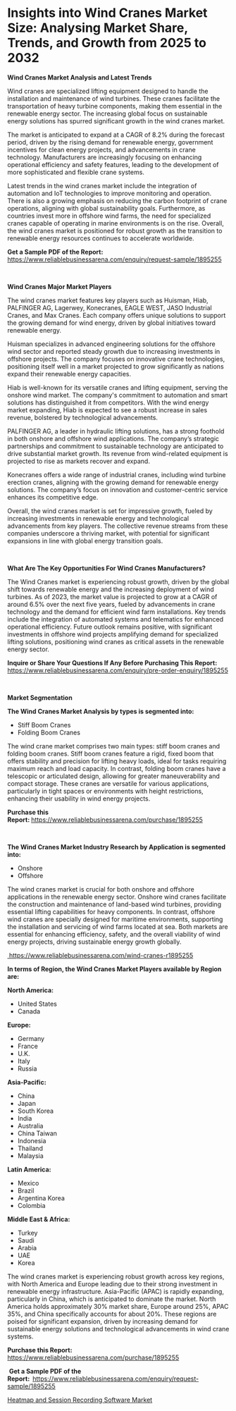 <p><h1>Insights into Wind Cranes Market Size: Analysing Market Share, Trends, and Growth from 2025 to 2032</h1></p><p><strong>Wind Cranes Market Analysis and Latest Trends</strong></p>
<p><p>Wind cranes are specialized lifting equipment designed to handle the installation and maintenance of wind turbines. These cranes facilitate the transportation of heavy turbine components, making them essential in the renewable energy sector. The increasing global focus on sustainable energy solutions has spurred significant growth in the wind cranes market.</p><p>The market is anticipated to expand at a CAGR of 8.2% during the forecast period, driven by the rising demand for renewable energy, government incentives for clean energy projects, and advancements in crane technology. Manufacturers are increasingly focusing on enhancing operational efficiency and safety features, leading to the development of more sophisticated and flexible crane systems.</p><p>Latest trends in the wind cranes market include the integration of automation and IoT technologies to improve monitoring and operation. There is also a growing emphasis on reducing the carbon footprint of crane operations, aligning with global sustainability goals. Furthermore, as countries invest more in offshore wind farms, the need for specialized cranes capable of operating in marine environments is on the rise. Overall, the wind cranes market is positioned for robust growth as the transition to renewable energy resources continues to accelerate worldwide.</p></p>
<p><strong>Get a Sample PDF of the Report:&nbsp;</strong> <a href="https://www.reliablebusinessarena.com/enquiry/request-sample/1895255?utm_campaign=2819&utm_medium=2&utm_source=Github&utm_content=ia&utm_term=28032025&utm_id=wind-cranes">https://www.reliablebusinessarena.com/enquiry/request-sample/1895255</a></p>
<p>&nbsp;</p>
<p><strong>Wind Cranes Major Market Players</strong></p>
<p><p>The wind cranes market features key players such as Huisman, Hiab, PALFINGER AG, Lagerwey, Konecranes, EAGLE WEST, JASO Industrial Cranes, and Max Cranes. Each company offers unique solutions to support the growing demand for wind energy, driven by global initiatives toward renewable energy.</p><p>Huisman specializes in advanced engineering solutions for the offshore wind sector and reported steady growth due to increasing investments in offshore projects. The company focuses on innovative crane technologies, positioning itself well in a market projected to grow significantly as nations expand their renewable energy capacities.</p><p>Hiab is well-known for its versatile cranes and lifting equipment, serving the onshore wind market. The company's commitment to automation and smart solutions has distinguished it from competitors. With the wind energy market expanding, Hiab is expected to see a robust increase in sales revenue, bolstered by technological advancements.</p><p>PALFINGER AG, a leader in hydraulic lifting solutions, has a strong foothold in both onshore and offshore wind applications. The company’s strategic partnerships and commitment to sustainable technology are anticipated to drive substantial market growth. Its revenue from wind-related equipment is projected to rise as markets recover and expand.</p><p>Konecranes offers a wide range of industrial cranes, including wind turbine erection cranes, aligning with the growing demand for renewable energy solutions. The company’s focus on innovation and customer-centric service enhances its competitive edge.</p><p>Overall, the wind cranes market is set for impressive growth, fueled by increasing investments in renewable energy and technological advancements from key players. The collective revenue streams from these companies underscore a thriving market, with potential for significant expansions in line with global energy transition goals.</p></p>
<p>&nbsp;</p>
<p><strong>What Are The Key Opportunities For Wind Cranes Manufacturers?</strong></p>
<p><p>The Wind Cranes market is experiencing robust growth, driven by the global shift towards renewable energy and the increasing deployment of wind turbines. As of 2023, the market value is projected to grow at a CAGR of around 6.5% over the next five years, fueled by advancements in crane technology and the demand for efficient wind farm installations. Key trends include the integration of automated systems and telematics for enhanced operational efficiency. Future outlook remains positive, with significant investments in offshore wind projects amplifying demand for specialized lifting solutions, positioning wind cranes as critical assets in the renewable energy sector.</p></p>
<p><strong>Inquire or Share Your Questions If Any Before Purchasing This Report:</strong> <a href="https://www.reliablebusinessarena.com/enquiry/pre-order-enquiry/1895255?utm_campaign=2819&utm_medium=2&utm_source=Github&utm_content=ia&utm_term=28032025&utm_id=wind-cranes">https://www.reliablebusinessarena.com/enquiry/pre-order-enquiry/1895255</a></p>
<p>&nbsp;</p>
<p><strong>Market Segmentation</strong></p>
<p><strong>The Wind Cranes Market Analysis by types is segmented into:</strong></p>
<p><ul><li>Stiff Boom Cranes</li><li>Folding Boom Cranes</li></ul></p>
<p><p>The wind crane market comprises two main types: stiff boom cranes and folding boom cranes. Stiff boom cranes feature a rigid, fixed boom that offers stability and precision for lifting heavy loads, ideal for tasks requiring maximum reach and load capacity. In contrast, folding boom cranes have a telescopic or articulated design, allowing for greater maneuverability and compact storage. These cranes are versatile for various applications, particularly in tight spaces or environments with height restrictions, enhancing their usability in wind energy projects.</p></p>
<p><strong>Purchase this Report:&nbsp;</strong><a href="https://www.reliablebusinessarena.com/purchase/1895255?utm_campaign=2819&utm_medium=2&utm_source=Github&utm_content=ia&utm_term=28032025&utm_id=wind-cranes">https://www.reliablebusinessarena.com/purchase/1895255</a></p>
<p>&nbsp;</p>
<p><strong>The Wind Cranes Market Industry Research by Application is segmented into:</strong></p>
<p><ul><li>Onshore</li><li>Offshore</li></ul></p>
<p><p>The wind cranes market is crucial for both onshore and offshore applications in the renewable energy sector. Onshore wind cranes facilitate the construction and maintenance of land-based wind turbines, providing essential lifting capabilities for heavy components. In contrast, offshore wind cranes are specially designed for maritime environments, supporting the installation and servicing of wind farms located at sea. Both markets are essential for enhancing efficiency, safety, and the overall viability of wind energy projects, driving sustainable energy growth globally.</p></p>
<p><a href="https://www.reliablebusinessarena.com/wind-cranes-r1895255?utm_campaign=2819&utm_medium=2&utm_source=Github&utm_content=ia&utm_term=28032025&utm_id=wind-cranes">&nbsp;https://www.reliablebusinessarena.com/wind-cranes-r1895255</a></p>
<p><strong>In terms of Region, the Wind Cranes Market Players available by Region are:</strong></p>
<p>
    <p> <strong> North America: </strong>
        <ul>
            <li>United States</li>
            <li>Canada</li>
        </ul>
        </p> 
    <p> <strong> Europe: </strong>
        <ul>
            <li>Germany</li>
            <li>France</li>
            <li>U.K.</li>
            <li>Italy</li>
            <li>Russia</li>
        </ul>
        </p> 
    <p> <strong> Asia-Pacific: </strong>
        <ul>
            <li>China</li>
            <li>Japan</li>
            <li>South Korea</li>
            <li>India</li>
            <li>Australia</li>
            <li>China Taiwan</li>
            <li>Indonesia</li>
            <li>Thailand</li>
            <li>Malaysia</li>
        </ul>
        </p> 
    <p> <strong> Latin America: </strong>
        <ul>
            <li>Mexico</li>
            <li>Brazil</li>
            <li>Argentina Korea</li>
            <li>Colombia</li>
        </ul>
        </p> 
    <p> <strong> Middle East & Africa: </strong>
        <ul>
            <li>Turkey</li>
            <li>Saudi</li>
            <li>Arabia</li>
            <li>UAE</li>
            <li>Korea</li>
        </ul>
    </p>
    </p>
<p><p>The wind cranes market is experiencing robust growth across key regions, with North America and Europe leading due to their strong investment in renewable energy infrastructure. Asia-Pacific (APAC) is rapidly expanding, particularly in China, which is anticipated to dominate the market. North America holds approximately 30% market share, Europe around 25%, APAC 35%, and China specifically accounts for about 20%. These regions are poised for significant expansion, driven by increasing demand for sustainable energy solutions and technological advancements in wind crane systems.</p></p>
<p><strong>Purchase this Report: </strong><a href="https://www.reliablebusinessarena.com/purchase/1895255?utm_campaign=2819&utm_medium=2&utm_source=Github&utm_content=ia&utm_term=28032025&utm_id=wind-cranes">https://www.reliablebusinessarena.com/purchase/1895255</a></p>
<p>&nbsp;<strong>Get a Sample PDF of the Report:&nbsp;&nbsp;</strong><a href="https://www.reliablebusinessarena.com/enquiry/request-sample/1895255?utm_campaign=2819&utm_medium=2&utm_source=Github&utm_content=ia&utm_term=28032025&utm_id=wind-cranes">https://www.reliablebusinessarena.com/enquiry/request-sample/1895255</a></p>
<p><strong></strong></p>
<p><p><a href="https://github.com/abantolemox08/Market-Research-Report-List-1/blob/main/heatmap-and-session-recording-software-market.md?utm_campaign=2819&utm_medium=2&utm_source=Github&utm_content=ia&utm_term=28032025&utm_id=wind-cranes">Heatmap and Session Recording Software Market</a></p></p>